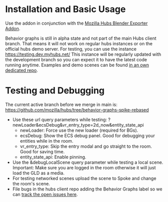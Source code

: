# Installation and Basic Usage
Use the addon in conjunction with the [Mozilla Hubs Blender Exporter Addon](https://github.com/MozillaReality/hubs-blender-exporter).

Behavior graphs is still in alpha state and not part of the main Hubs client branch. That means it will not work on regular hubs instances or on the official hubs demo server. For testing, you can use the instance https://testing.dev.myhubs.net/ This instance will be regularly updated with the development branch so you can expect it to have the latest code running anytime.
Examples and demo scenes can be found [in an own dedicated repo](https://github.com/MozillaReality/blender-behavior-graph-examples).

# Testing and Debugging
The current active branch before we merge in main is: https://github.com/mozilla/hubs/tree/behavior-graphs-spike-rebased
+ Use these url query parameters while testing: ?newLoader&ecsDebug&vr_entry_type=2d_now&entity_state_api
  + newLoader: Force use the new loader (required for BGs).
  + ecsDebug: Show the ECS debug panel. Good for debugging your entities while in the room.
  +  vr_entry_type: Skip the entry modal and go straight to the room. Good for saving time.
  +  entity_state_api: Enable pinning.
+ Use the &debugLocalScene query parameter while testing a local scene. Important: Make sure you are logged in the room otherwise it will just load the GLD as a media.
+ For testing networked scenes upload the scene to Spoke and change the room's scene.
+ File bugs in the hubs client repo adding the Behavior Graphs label so we can [track the open issues here](https://github.com/mozilla/hubs/labels/Behavior%20Graphs).
